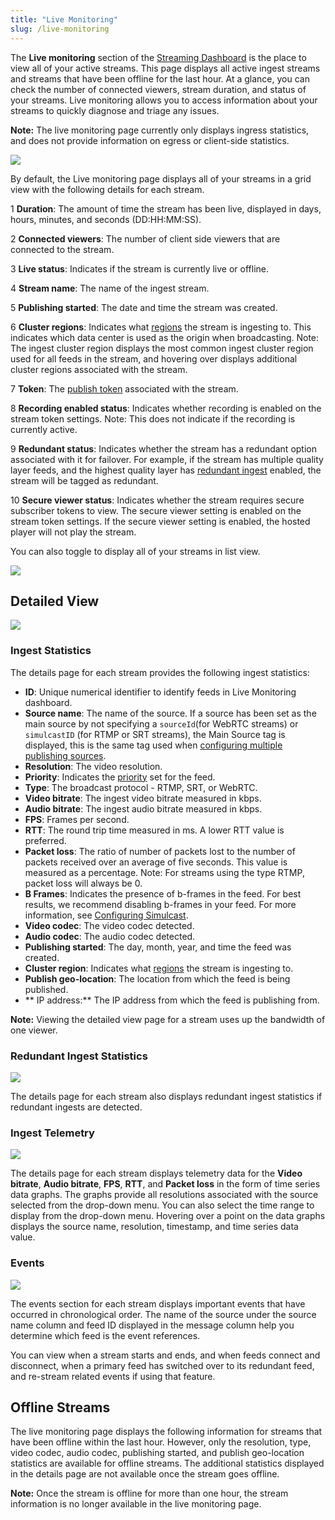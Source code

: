 ```yaml
---
title: "Live Monitoring"
slug: /live-monitoring
---
```

The **Live monitoring** section of the [Streaming Dashboard](/millicast/streaming-dashboard/index.md) is the place to view all of your active streams. This page displays all active ingest streams and streams that have been offline for the last hour. At a glance, you can check the number of connected viewers, stream duration, and status of your streams. Live monitoring allows you to access information about your streams to quickly diagnose and triage any issues.

**Note:** The live monitoring page currently only displays ingress statistics, and does not provide information on egress or client-side statistics. 


![](../assets/img/live_monitor_assets_v2_Grid_view.png)



By default, the Live monitoring page displays all of your streams in a grid view with the following details for each stream. 

1 **Duration**: The amount of time the stream has been live, displayed in days, hours, minutes, and seconds (DD:HH:MM:SS).

2 **Connected viewers**: The number of client side viewers that are connected to the stream.

3 **Live status**: Indicates if the stream is currently live or offline.

4 **Stream name**: The name of the ingest stream.

5 **Publishing started**: The date and time the stream was created.

6 **Cluster regions**: Indicates what [regions](/millicast/distribution/multi-region-support/index.mdx) the stream is ingesting to. This indicates which data center is used as the origin when broadcasting. Note: The ingest cluster region displays the most common ingest cluster region used for all feeds in the stream, and hovering over displays additional cluster regions associated with the stream. 

7 **Token**: The [publish token](/millicast/streaming-dashboard/managing-your-tokens.md) associated with the stream.

8 **Recording enabled status**: Indicates whether recording is enabled on the stream token settings. Note: This does not indicate if the recording is currently active.

9 **Redundant status**: Indicates whether the stream has a redundant option associated with it for failover. For example, if the stream has multiple quality layer feeds, and the highest quality layer has [redundant ingest](/millicast/broadcast/redundant-ingest/index.mdx) enabled, the stream will be tagged as redundant.

10 **Secure viewer status**: Indicates whether the stream requires secure subscriber tokens to view. The secure viewer setting is enabled on the stream token settings. If the secure viewer setting is enabled, the hosted player will not play the stream.

You can also toggle to display all of your streams in list view.


![](../assets/img/live_monitor_assets_MVP_list_view.jpg)



## Detailed View


![](../assets/img/live_monitor_assets_MVP_detailed_view_-_not_live.jpg)



### Ingest Statistics

The details page for each stream provides the following ingest statistics:

- **ID**:  Unique numerical identifier to identify feeds in Live Monitoring dashboard.
- **Source name**: The name of the source. If a source has been set as the main source by not specifying a `sourceId`(for WebRTC streams) or `simulcastID` (for RTMP or SRT streams), the Main Source tag is displayed, this is the same tag used when [configuring multiple publishing sources](/millicast/streaming-dashboard/multi-source-builder.md).
- **Resolution**: The video resolution.
- **Priority**: Indicates the [priority](/millicast/broadcast/redundant-ingest/index.mdx#4-set-priorities) set for the feed.
- **Type**: The broadcast protocol - RTMP, SRT, or WebRTC.
- **Video bitrate**: The ingest video bitrate measured in kbps.
- **Audio bitrate**: The ingest audio bitrate measured in kbps.
- **FPS**: Frames per second.
- **RTT**: The round trip time measured in ms. A lower RTT value is preferred.
- **Packet loss**: The ratio of number of packets lost to the number of packets received over an average of five seconds. This value is measured as a percentage. Note: For streams using the type RTMP, packet loss will always be 0.
- **B Frames**: Indicates the presence of b-frames in the feed. For best results, we recommend disabling b-frames in your feed. For more information, see [Configuring Simulcast](/millicast/using-webrtc-simulcast#configuring-simulcast).
- **Video codec**: The video codec detected.
- **Audio codec**: The audio codec detected.
- **Publishing started**: The day, month, year, and time the feed was created.
- **Cluster region**: Indicates what [regions](/millicast/distribution/multi-region-support/index.mdx) the stream is ingesting to.
- **Publish geo-location**: The location from which the feed is being published.
- ** IP address:** The IP address from which the feed is publishing from.

**Note:** Viewing the detailed view page for a stream uses up the bandwidth of one viewer.

### Redundant Ingest Statistics


![](../assets/img/live-monitoring-detail-redudnant-ingest.png)



The details page for each stream also displays redundant ingest statistics if redundant ingests are detected.

### Ingest Telemetry


![](../assets/img/live-monitoring-detail-telemetry.png)



The details page for each stream displays telemetry data for the **Video bitrate**, **Audio bitrate**, **FPS**, **RTT**, and **Packet loss** in the form of time series data graphs. The graphs provide all resolutions associated with the source selected from the drop-down menu. You can also select the time range to display from the drop-down menu. Hovering over a point on the data graphs displays the source name, resolution, timestamp, and time series data value.

### Events


![](../assets/img/live-monitoring-detail-events.png)



The events section for each stream displays important events that have occurred in chronological order. The name of the source under the source name column and feed ID displayed in the message column help you determine which feed is the event references. 

You can view when a stream starts and ends, and when feeds connect and disconnect, when a primary feed has switched over to its redundant feed, and re-stream related events if using that feature.

## Offline Streams

The live monitoring page displays the following information for streams that have been offline within the last hour. However, only the resolution, type, video codec, audio codec, publishing started, and publish geo-location statistics are available for offline streams. The additional statistics displayed in the details page are not available once the stream goes offline. 

**Note:** Once the stream is offline for more than one hour, the stream information is no longer available in the live monitoring page.
